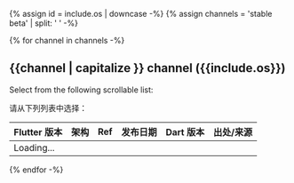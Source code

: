 {% assign id =  include.os | downcase -%}
{% assign channels =  'stable beta' | split: ' ' -%}

<div id="{{id}}" class="tab-pane
  {%- if id == 'windows' %} active {% endif %}"
  role="tabpanel" aria-labelledby="{{id}}-tab">

{% for channel in channels -%}

## {{channel | capitalize }} channel ({{include.os}})

Select from the following scrollable list:

请从下列列表中选择：

<div class="scrollable-table">
  <table id="downloads-{{id}}-{{channel}}" class="table table-striped">
  <thead><tr><th>Flutter 版本</th><th>架构</th><th>Ref</th><th class="date">发布日期</th><th>Dart 版本</th><th>出处/来源</th></tr></thead>
  <tr class="loading"><td colspan="6">Loading...</td></tr>
  </table>
</div>

{% endfor -%}

</div>
